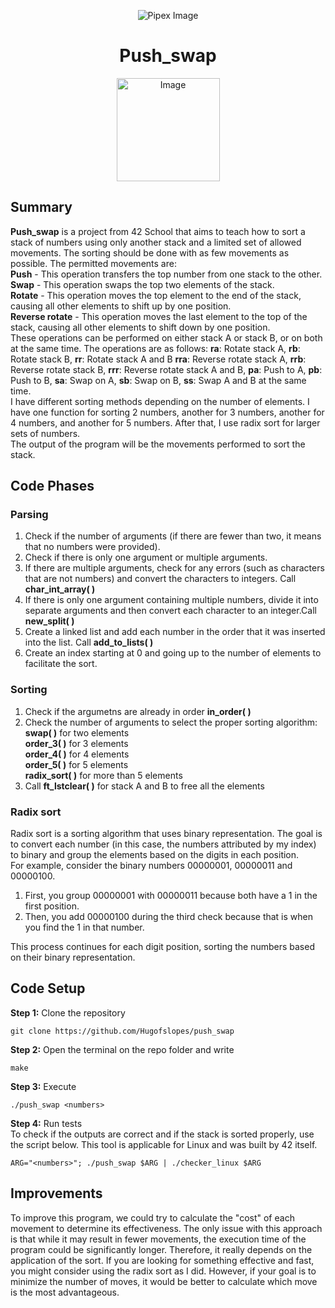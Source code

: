 <html>
    <p align="center">
        <img src="https://www.42porto.com/wp-content/uploads/2024/08/42-Porto-Horizontal.png" alt="Pipex Image" />
    </p>
    <h1 align="center">Push_swap</h1>
    <p align="center">
        <img src="https://github.com/user-attachments/assets/c07a1bc2-30f1-47b3-be03-11bcaff3ae8b" width="165" alt="Image" />
    </p>
</html>
    
## Summary
<html>
    <p>
        <b>Push_swap</b> is a project from 42 School that aims to teach how to sort a stack of numbers using only another stack and a limited set of allowed movements. The sorting should be done with as few movements as possible. The permitted movements are:<br>
        <b>Push</b> - This operation transfers the top number from one stack to the other.<br>
        <b>Swap</b> - This operation swaps the top two elements of the stack.<br>
        <b>Rotate</b> - This operation moves the top element to the end of the stack, causing all other elements to shift up by one position.<br>
        <b>Reverse rotate</b> - This operation moves the last element to the top of the stack, causing all other elements to shift down by one position.<br>
        These operations can be performed on either stack A or stack B, or on both at the same time. The operations are as follows:
        <b>ra</b>: Rotate stack A, <b>rb</b>: Rotate stack B, <b>rr</b>: Rotate stack A and B <b>rra</b>: Reverse rotate stack A, <b>rrb</b>: Reverse rotate stack B, <b>rrr</b>: Reverse rotate stack A and B, <b>pa</b>: Push to A, <b>pb</b>: Push to B, <b>sa</b>: Swap on A, <b>sb</b>: Swap on B, <b>ss</b>: Swap A and B at the same time.<br>
        I have different sorting methods depending on the number of elements. I have one function for sorting 2 numbers, another for 3 numbers, another for 4 numbers, and another for 5 numbers. After that, I use radix sort for larger sets of numbers.<br>
        The output of the program will be the movements performed to sort the stack.
    </p>
</html>

## Code Phases
### Parsing
<html>
    <ol>
        <li>Check if the number of arguments (if there are fewer than two, it means that no numbers were provided).</li>
        <li>Check if there is only one argument or multiple arguments.</li>
        <li>If there are multiple arguments, check for any errors (such as characters that are not numbers) and convert the characters to integers. Call <b>char_int_array( )</b></li>
        <li>If there is only one argument containing multiple numbers, divide it into separate arguments and then convert each character to an integer.Call <b>new_split( )</b></li>
        <li>Create a linked list and add each number in the order that it was inserted into the list. Call <b>add_to_lists( )</b></li>
        <li>Create an index starting at 0 and going up to the number of elements to facilitate the sort.</li>
    </ol>
</html>

### Sorting
<html>
    <ol>
        <li>Check if the argumetns are already in order <b>in_order( )</b></li>
        <li>Check the number of arguments to select the proper sorting algorithm:<br>
        <b>swap( )</b> for two elements<br>
        <b>order_3( )</b> for 3 elements<br>
        <b>order_4( )</b> for 4 elements<br>
        <b>order_5( )</b> for 5 elements<br>
        <b>radix_sort( )</b> for more than 5 elements<br></li>
        <li>Call <b>ft_lstclear( )</b> for stack A and B to free all the elements</li>
    </ol>
</html>

### Radix sort
<html>
    <p> Radix sort is a sorting algorithm that uses binary representation. The goal is to convert each number (in this case, the numbers attributed by my index) to binary and group the elements based on the digits in each position.<br>
    For example, consider the binary numbers 00000001, 00000011 and 00000100.<br>
    <ol>
        <li>First, you group 00000001 with 00000011 because both have a 1 in the first position.</li>
        <li>Then, you add 00000100 during the third check because that is when you find the 1 in that number.</li>
    </ol>
    This process continues for each digit position, sorting the numbers based on their binary representation.
    </p>
</html>

## Code Setup
<html>
    <p>    
    <b>Step 1:</b> Clone the repository
    </p>
</html>
 
    git clone https://github.com/Hugofslopes/push_swap  

<html>
    <p>
    <b>Step 2:</b> Open the terminal on the repo folder and write
    </p>
</html>

    make

<html>
    <p>
    <b>Step 3:</b> Execute
    </p>
</html>

    ./push_swap <numbers>

<html>
    <p>
    <b>Step 4:</b> Run tests<br>
    To check if the outputs are correct and if the stack is sorted properly, use the script below. This tool is applicable for Linux and was built by 42 itself.
    </p>
</html>

    ARG="<numbers>"; ./push_swap $ARG | ./checker_linux $ARG

## Improvements
<html>
    <p>
    To improve this program, we could try to calculate the "cost" of each movement to determine its effectiveness. The only issue with this approach is that while it may result in fewer movements, the execution time of the program could be significantly longer. Therefore, it really depends on the application of the sort. If you are looking for something effective and fast, you might consider using the radix sort as I did. However, if your goal is to minimize the number of moves, it would be better to calculate which move is the most advantageous.
    </p>
</html>
